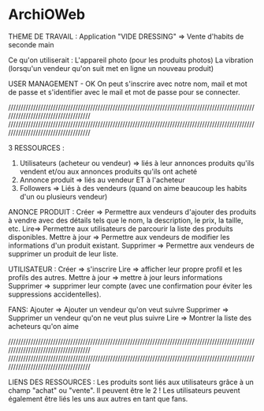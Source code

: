 # ArchiOWeb
THEME DE TRAVAIL : 
Application "VIDE DRESSING" 
=> Vente d'habits de seconde main

Ce qu'on utiliserait : 
L'appareil photo (pour les produits photos)
La vibration (lorsqu'un vendeur qu'on suit met en ligne un nouveau produit)

USER MANAGEMENT - OK
On peut s'inscrire avec notre nom, mail et mot de passe et s'identifier avec le mail et mot de passe pour se connecter.

////////////////////////////////////////////////////////////////////////////////////////////////////////////////////////////////////
////////////////////////////////////////////////////////////////////////////////////////////////////////////////////////////////////

3 RESSOURCES : 
1. Utilisateurs (acheteur ou vendeur) => liés à leur annonces produits qu'ils vendent et/ou aux annonces produits qu'ils ont acheté
2. Annonce produit => liés au vendeur ET à l'acheteur
3. Followers => Liés à des vendeurs (quand on aime beaucoup les habits d'un ou plusieurs vendeur) 

ANONCE PRODUIT :
Créer => Permettre aux vendeurs d'ajouter des produits à vendre avec des détails tels que le nom, la description, le prix, la taille, etc.
Lire=> Permettre aux utilisateurs de parcourir la liste des produits disponibles.
Mettre à jour => Permettre aux vendeurs de modifier les informations d'un produit existant.
Supprimer => Permettre aux vendeurs de supprimer un produit de leur liste.

UTILISATEUR :
Créer => s'inscrire
Lire => afficher leur propre profil et les profils des autres.
Mettre à jour => mettre à jour leurs informations
Supprimer => supprimer leur compte (avec une confirmation pour éviter les suppressions accidentelles).

FANS:
Ajouter => Ajouter un vendeur qu'on veut suivre
Supprimer => Supprimer un vendeur qu'on ne veut plus suivre
Lire => Montrer la liste des acheteurs qu'on aime

////////////////////////////////////////////////////////////////////////////////////////////////////////////////////////////////////
////////////////////////////////////////////////////////////////////////////////////////////////////////////////////////////////////

LIENS DES RESSOURCES :
Les produits sont liés aux utilisateurs grâce à un champ "achat" ou "vente". Il peuvent être le 2 ! 
Les utilisateurs peuvent également être liés les uns aux autres en tant que fans.
